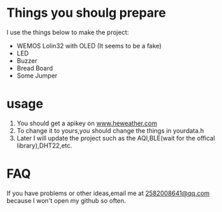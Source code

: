 # Things you shoulg prepare    
I use the things below to make the project:    
* WEMOS Lolin32 with OLED (It seems to be a fake)    
* LED    
* Buzzer    
* Bread Board    
* Some Jumper    
# usage    
1. You should get a apikey on www.heweather.com    
2. To change it to yours,you should change the things in yourdata.h    
3. Later I will update the project such as the AQI,BLE(wait for the offical library),DHT22,etc.    
# FAQ    
If you have problems or other ideas,email me at 2582008641@qq.com because I won't open my github so often.
